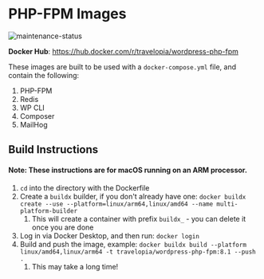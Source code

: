 # PHP-FPM Images

![maintenance-status](https://img.shields.io/badge/maintenance-actively--developed-brightgreen.svg)

**Docker Hub**: https://hub.docker.com/r/travelopia/wordpress-php-fpm

These images are built to be used with a `docker-compose.yml` file, and contain the following:

1. PHP-FPM
2. Redis
3. WP CLI
4. Composer
5. MailHog

## Build Instructions

#### Note: These instructions are for macOS running on an ARM processor.

1. `cd` into the directory with the Dockerfile
2. Create a `buildx` builder, if you don't already have one: `docker buildx create --use --platform=linux/arm64,linux/amd64 --name multi-platform-builder`
   1. This will create a container with prefix `buildx_` - you can delete it once you are done
3. Log in via Docker Desktop, and then run: `docker login`
4. Build and push the image, example: `docker buildx build --platform linux/amd64,linux/arm64 -t travelopia/wordpress-php-fpm:8.1 --push .`
   1. This may take a long time!
